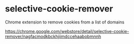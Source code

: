 # selective-cookie-remover
Chrome extension to remove cookies from a list of domains

https://chrome.google.com/webstore/detail/selective-cookie-remover/nagfacmodkbckhjiimdccehaabobmnnh